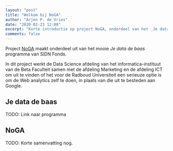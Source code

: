 ```yaml
---
layout: "post"
title: "Welkom bij NoGA"
author: "Arjen P. de Vries"
date: "2020-02-23 12:00"
excerpt: "Korte introductie op project NoGA, onderdeel van het _Je data de baas_ programma van het SIDN Fonds."
comments: false
---
```


Project [NoGA](https://nogadata.nl) maakt onderdeel uit van het mooie _Je data de baas_ programma van SIDN Fonds.

In dit project werkt de Data Science afdeling van het informatica-instituut van de Beta Faculteit samen met de afdeling Marketing en de afdeling ICT om uit te vinden of het voor de Radboud Universiteit een serieuze optie is om de Web analytics zelf te doen, in plaats van die uit te besteden aan Google.

## Je data de baas

TODO: Link naar programma

## NoGA

TODO: Korte samenvatting nog.


